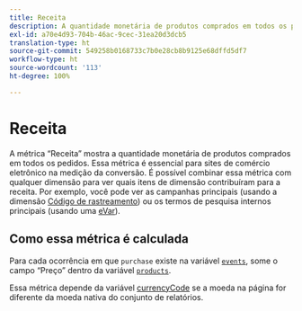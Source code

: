 ```yaml
---
title: Receita
description: A quantidade monetária de produtos comprados em todos os pedidos.
exl-id: a70e4d93-704b-46ac-9cec-31ea20d3dcb5
translation-type: ht
source-git-commit: 549258b0168733c7b0e28cb8b9125e68dffd5df7
workflow-type: ht
source-wordcount: '113'
ht-degree: 100%

---
```


# Receita

A métrica “Receita” mostra a quantidade monetária de produtos comprados em todos os pedidos. Essa métrica é essencial para sites de comércio eletrônico na medição da conversão. É possível combinar essa métrica com qualquer dimensão para ver quais itens de dimensão contribuíram para a receita. Por exemplo, você pode ver as campanhas principais (usando a dimensão [Código de rastreamento](../dimensions/tracking-code.md)) ou os termos de pesquisa internos principais (usando uma [eVar](../dimensions/evar.md)).

## Como essa métrica é calculada

Para cada ocorrência em que `purchase` existe na variável [`events`](/help/implement/vars/page-vars/events/event-purchase.md), some o campo “Preço” dentro da variável [`products`](/help/implement/vars/page-vars/products.md).

Essa métrica depende da variável [currencyCode](/help/implement/vars/config-vars/currencycode.md) se a moeda na página for diferente da moeda nativa do conjunto de relatórios.
